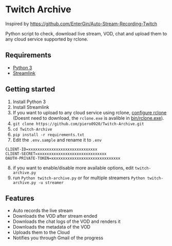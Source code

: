 # Twitch Archive
Inspired by https://github.com/EnterGin/Auto-Stream-Recording-Twitch

Python script to check, download live stream, VOD, chat and upload them to any cloud service supported by rclone.
## Requirements
- [Python 3](https://www.python.org/downloads/)
- [Streamlink](https://github.com/streamlink/streamlink)
## Getting started
1. Install Python 3
2. Install Streamlink
3. If you want to upload to any cloud service using rclone, [configure rclone](https://rclone.org/docs/#configure) (Doesnt need to download, the `rclone.exe` is avalible in [bin/rclone.exe](https://github.com/piero0920/Twitch-Archive/blob/main/bin/rclone.exe)).
4. `git clone https://github.com/piero0920/Twitch-Archive.git`
5. `cd Twitch-Archive`
6. `pip install -r requirements.txt`
7. Edit the `.env.sample` and rename it to `.env`
```.env
CLIENT-ID=xxxxxxxxxxxxxxxxxxxxxxxxxxxxxx
CLIENT-SECRET=xxxxxxxxxxxxxxxxxxxxxxxxxxxxxx
OAUTH-PRIVATE-TOKEN=xxxxxxxxxxxxxxxxxxxxxxxxxxxxxx
```
8. if you want to enable/disable more available options, edit `twitch-archive.py`
9. run `Python twitch-archive.py` or for multiple streamers `Python twitch-archive.py -u streamer` 
## Features 
- Auto records the live stream
- Downloads the VOD after stream ended
- Downloads the chat logs of the VOD and renders it 
- Downloads the metadata of the VOD
- Uploads them to the Cloud
- Notifies you through Gmail of the progress 
